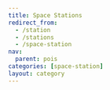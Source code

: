 ```yaml
---
title: Space Stations
redirect_from:
  - /station
  - /stations
  - /space-station
nav:
  parent: pois
categories: [space-station]
layout: category
---
```

